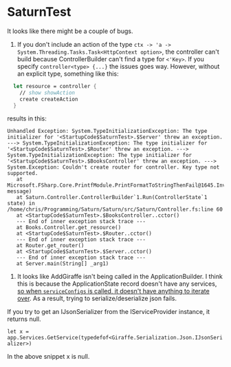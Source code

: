 # SaturnTest

It looks like there might be a couple of bugs.

1. If you don't include an action of the type `ctx -> 'a -> System.Threading.Tasks.Task<HttpContext option>`, the controller can't build because ControllerBuilder can't find a type for `<'Key>`. If you specify `controller<type> {...}` the issues goes way. However, without an explicit type, something like this:

```fsharp
  let resource = controller {
    // show showAction
    create createAction
  }
```

results in this:

```text
Unhandled Exception: System.TypeInitializationException: The type initializer for '<StartupCode$SaturnTest>.$Server' threw an exception. ---> System.TypeInitializationException: The type initializer for '<StartupCode$SaturnTest>.$Router' threw an exception. ---> System.TypeInitializationException: The type initializer for '<StartupCode$SaturnTest>.$BooksController' threw an exception. ---> System.Exception: Couldn't create router for controller. Key type not supported.
   at Microsoft.FSharp.Core.PrintfModule.PrintFormatToStringThenFail@1645.Invoke(String message)
   at Saturn.Controller.ControllerBuilder`1.Run(ControllerState`1 state) in /home/chris/Programming/Saturn/Saturn/src/Saturn/Controller.fs:line 60
   at <StartupCode$SaturnTest>.$BooksController..cctor()
   --- End of inner exception stack trace ---
   at Books.Controller.get_resource()
   at <StartupCode$SaturnTest>.$Router..cctor()
   --- End of inner exception stack trace ---
   at Router.get_router()
   at <StartupCode$SaturnTest>.$Server..cctor()
   --- End of inner exception stack trace ---
   at Server.main(String[] _arg1)
```

1. It looks like AddGiraffe isn't being called in the ApplicationBuilder. I think this is because the ApplicationState record doesn't have any services, [so when `serviceConfigs` is called, it doesn't have anything to iterate over](https://github.com/SaturnFramework/Saturn/blob/4b6ad1b1ef609f0b8ab203421d5a1136fcf48403/src/Saturn/Application.fs#L61). As a result, trying to serialize/deserialize json fails.

If you try to get an IJsonSerializer from the IServiceProvider instance, it returns null.

`let x = app.Services.GetService(typedefof<Giraffe.Serialization.Json.IJsonSerializer>)`

In the above snippet x is null.
